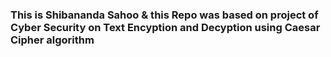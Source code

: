 <h3>This is Shibananda Sahoo & this Repo was based on project of Cyber Security on Text Encyption and Decyption using Caesar Cipher algorithm</h3>
